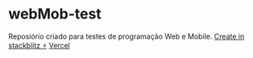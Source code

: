 # webMob-test
Reposiório criado para testes de programação Web e Mobile.
[Create in stackblitz ⚡️](https://stackblitz.com/edit/web-platform-sciamo)
[Vercel](https://webmob-test.vercel.app/)